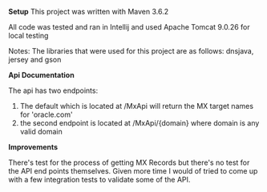 **Setup**
This project was written with Maven 3.6.2

All code was tested and ran in Intellij and used Apache Tomcat 9.0.26 for local testing

Notes: The libraries that were used for this project are as follows: dnsjava, jersey and gson

**Api Documentation**

The api has two endpoints:
1) The default which is located at /MxApi will return the MX target names for 'oracle.com'
2) the second endpoint is located at /MxApi/{domain} where domain is any valid domain 

**Improvements**

There's test for the process of getting MX Records but there's no test for the API end points themselves. 
Given more time I would of tried to come up with a few integration tests to validate some of the API. 






